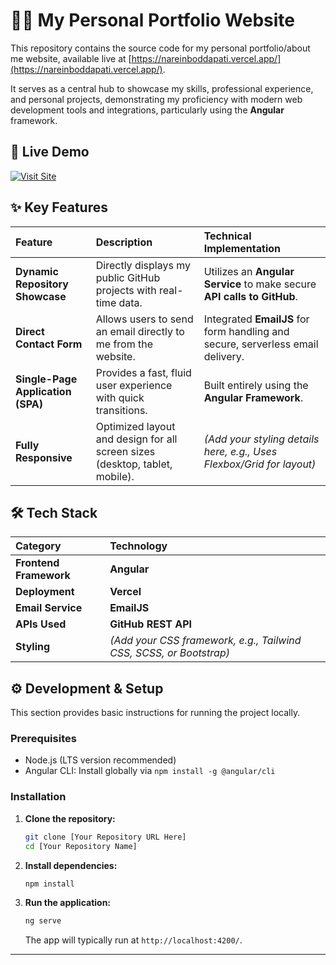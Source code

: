 # 🧑‍💻 My Personal Portfolio Website

This repository contains the source code for my personal portfolio/about me website, available live at [https://nareinboddapati.vercel.app/](https://nareinboddapati.vercel.app/).

It serves as a central hub to showcase my skills, professional experience, and personal projects, demonstrating my proficiency with modern web development tools and integrations, particularly using the **Angular** framework.

## 🚀 Live Demo

[![Visit Site](https://img.shields.io/badge/Live%20Demo-View%20Website-blue?style=for-the-badge&logo=vercel)](https://nareinboddapati.vercel.app/)

## ✨ Key Features

| Feature | Description | Technical Implementation |
| :--- | :--- | :--- |
| **Dynamic Repository Showcase** | Directly displays my public GitHub projects with real-time data. | Utilizes an **Angular Service** to make secure **API calls to GitHub**. |
| **Direct Contact Form** | Allows users to send an email directly to me from the website. | Integrated **EmailJS** for form handling and secure, serverless email delivery. |
| **Single-Page Application (SPA)** | Provides a fast, fluid user experience with quick transitions. | Built entirely using the **Angular Framework**. |
| **Fully Responsive** | Optimized layout and design for all screen sizes (desktop, tablet, mobile). | *(Add your styling details here, e.g., Uses Flexbox/Grid for layout)* |

## 🛠️ Tech Stack

| Category | Technology |
| :--- | :--- |
| **Frontend Framework** | **Angular** |
| **Deployment** | **Vercel** |
| **Email Service** | **EmailJS** |
| **APIs Used** | **GitHub REST API** |
| **Styling** | *(Add your CSS framework, e.g., Tailwind CSS, SCSS, or Bootstrap)* |

## ⚙️ Development & Setup

This section provides basic instructions for running the project locally.

### Prerequisites

* Node.js (LTS version recommended)
* Angular CLI: Install globally via `npm install -g @angular/cli`

### Installation

1.  **Clone the repository:**
    ```bash
    git clone [Your Repository URL Here]
    cd [Your Repository Name]
    ```
2.  **Install dependencies:**
    ```bash
    npm install
    ```
3.  **Run the application:**
    ```bash
    ng serve
    ```
    The app will typically run at `http://localhost:4200/`.

---
